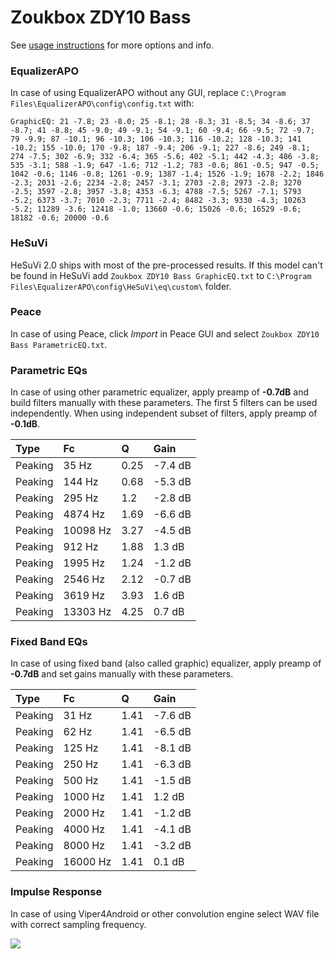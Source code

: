 # Zoukbox ZDY10 Bass
See [usage instructions](https://github.com/jaakkopasanen/AutoEq#usage) for more options and info.

### EqualizerAPO
In case of using EqualizerAPO without any GUI, replace `C:\Program Files\EqualizerAPO\config\config.txt`
with:
```
GraphicEQ: 21 -7.8; 23 -8.0; 25 -8.1; 28 -8.3; 31 -8.5; 34 -8.6; 37 -8.7; 41 -8.8; 45 -9.0; 49 -9.1; 54 -9.1; 60 -9.4; 66 -9.5; 72 -9.7; 79 -9.9; 87 -10.1; 96 -10.3; 106 -10.3; 116 -10.2; 128 -10.3; 141 -10.2; 155 -10.0; 170 -9.8; 187 -9.4; 206 -9.1; 227 -8.6; 249 -8.1; 274 -7.5; 302 -6.9; 332 -6.4; 365 -5.6; 402 -5.1; 442 -4.3; 486 -3.8; 535 -3.1; 588 -1.9; 647 -1.6; 712 -1.2; 783 -0.6; 861 -0.5; 947 -0.5; 1042 -0.6; 1146 -0.8; 1261 -0.9; 1387 -1.4; 1526 -1.9; 1678 -2.2; 1846 -2.3; 2031 -2.6; 2234 -2.8; 2457 -3.1; 2703 -2.8; 2973 -2.8; 3270 -2.5; 3597 -2.8; 3957 -3.8; 4353 -6.3; 4788 -7.5; 5267 -7.1; 5793 -5.2; 6373 -3.7; 7010 -2.3; 7711 -2.4; 8482 -3.3; 9330 -4.3; 10263 -5.2; 11289 -3.6; 12418 -1.0; 13660 -0.6; 15026 -0.6; 16529 -0.6; 18182 -0.6; 20000 -0.6
```

### HeSuVi
HeSuVi 2.0 ships with most of the pre-processed results. If this model can't be found in HeSuVi add
`Zoukbox ZDY10 Bass GraphicEQ.txt` to `C:\Program Files\EqualizerAPO\config\HeSuVi\eq\custom\` folder.

### Peace
In case of using Peace, click *Import* in Peace GUI and select `Zoukbox ZDY10 Bass ParametricEQ.txt`.

### Parametric EQs
In case of using other parametric equalizer, apply preamp of **-0.7dB** and build filters manually
with these parameters. The first 5 filters can be used independently.
When using independent subset of filters, apply preamp of **-0.1dB**.

| Type    | Fc       |    Q | Gain    |
|:--------|:---------|:-----|:--------|
| Peaking | 35 Hz    | 0.25 | -7.4 dB |
| Peaking | 144 Hz   | 0.68 | -5.3 dB |
| Peaking | 295 Hz   | 1.2  | -2.8 dB |
| Peaking | 4874 Hz  | 1.69 | -6.6 dB |
| Peaking | 10098 Hz | 3.27 | -4.5 dB |
| Peaking | 912 Hz   | 1.88 | 1.3 dB  |
| Peaking | 1995 Hz  | 1.24 | -1.2 dB |
| Peaking | 2546 Hz  | 2.12 | -0.7 dB |
| Peaking | 3619 Hz  | 3.93 | 1.6 dB  |
| Peaking | 13303 Hz | 4.25 | 0.7 dB  |

### Fixed Band EQs
In case of using fixed band (also called graphic) equalizer, apply preamp of **-0.7dB** and set
gains manually with these parameters.

| Type    | Fc       |    Q | Gain    |
|:--------|:---------|:-----|:--------|
| Peaking | 31 Hz    | 1.41 | -7.6 dB |
| Peaking | 62 Hz    | 1.41 | -6.5 dB |
| Peaking | 125 Hz   | 1.41 | -8.1 dB |
| Peaking | 250 Hz   | 1.41 | -6.3 dB |
| Peaking | 500 Hz   | 1.41 | -1.5 dB |
| Peaking | 1000 Hz  | 1.41 | 1.2 dB  |
| Peaking | 2000 Hz  | 1.41 | -1.2 dB |
| Peaking | 4000 Hz  | 1.41 | -4.1 dB |
| Peaking | 8000 Hz  | 1.41 | -3.2 dB |
| Peaking | 16000 Hz | 1.41 | 0.1 dB  |

### Impulse Response
In case of using Viper4Android or other convolution engine select WAV file with correct sampling frequency.

![](https://raw.githubusercontent.com/jaakkopasanen/AutoEq/master/results/innerfidelity/sbaf-serious/Zoukbox%20ZDY10%20Bass/Zoukbox%20ZDY10%20Bass.png)